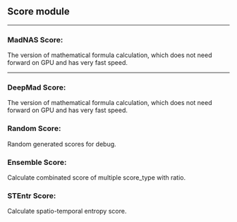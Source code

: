 ## Score module

***
### **MadNAS Score**:
The version of mathematical formula calculation, which does not need forward on GPU and has very fast speed.

***
### **DeepMad Score**:
The version of mathematical formula calculation, which does not need forward on GPU and has very fast speed.

### **Random Score**:
Random generated scores for debug.

### **Ensemble Score**:
Calculate combinated score of multiple score_type with ratio.


### **STEntr Score**:
Calculate spatio-temporal entropy score.
